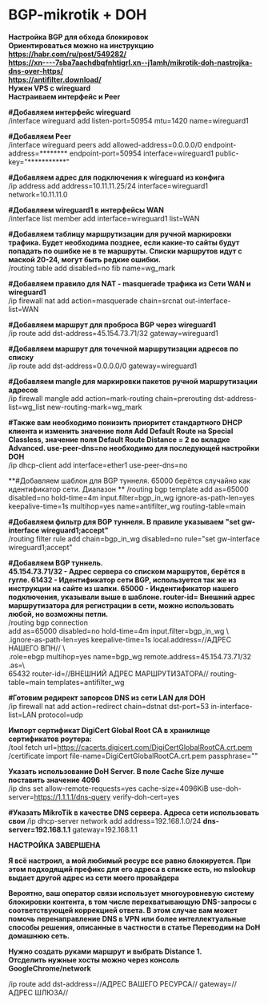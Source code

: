 # BGP-mikrotik + DOH
**Настройка BGP для обхода блокировок  
Ориентироваться можно на инструкцию  
https://habr.com/ru/post/549282/  
https://xn----7sba7aachdbqfnhtigrl.xn--j1amh/mikrotik-doh-nastrojka-dns-over-https/  
https://antifilter.download/  
Нужен VPS с wireguard  
Настраиваем интерфейс и Peer**  

**#Добавляем интерфейс wireguard**  
/interface wireguard add listen-port=50954 mtu=1420 name=wireguard1  

**#Добавляем Peer**  
/interface wireguard peers add allowed-address=0.0.0.0/0 endpoint-address=******** endpoint-port=50954 interface=wireguard1 public-key="***********"  

**#Добавляем адрес для подключения к wireguard из конфига**  
/ip address add address=10.11.11.25/24 interface=wireguard1 network=10.11.11.0  

**#Добавляем wireguard1 в интерфейсы WAN**  
/interface list member add interface=wireguard1 list=WAN  

**#Добавляем таблицу маршрутизации для ручной маркировки трафика. Будет необходима позднее, если какие-то сайты будут попадать по ошибке не в те маршруты. Списки маршрутов идут с маской 20-24, могут быть редкие ошибки.**  
/routing table add disabled=no fib name=wg_mark  

**#Добавляем правило для NAT - masquerade трафика из Сети WAN и wireguard1**  
/ip firewall nat add action=masquerade chain=srcnat out-interface-list=WAN  

**#Добавляем маршрут для проброса BGP через wireguard1**  
/ip route add dst-address=45.154.73.71/32 gateway=wireguard1  

**#Добавляем маршрут для точечной маршрутизации адресов по списку**  
/ip route add dst-address=0.0.0.0/0 gateway=wireguard1  

**#Добавляем mangle для маркировки пакетов ручной маршрутизации адресов**  
/ip firewall mangle add action=mark-routing chain=prerouting dst-address-list=wg_list new-routing-mark=wg_mark  

**#Также вам необходимо понизить приоритет стандартного DHCP клиента и изменить значение поля Add Default Route на Special Classless, значение поля Default Route Distance = 2 во вкладке Advanced. use-peer-dns=no необходимо для последующей настройки DOH**  
/ip dhcp-client add interface=ether1 use-peer-dns=no  

**#Добавляем шаблон для BGP туннеля. 65000 берётся случайно как идентификатор сети. Диапазон **
/routing bgp template add as=65000 disabled=no hold-time=4m input.filter=bgp_in_wg ignore-as-path-len=yes keepalive-time=1s multihop=yes name=antifilter_wg routing-table=main  

**#Добавляем фильтр для BGP туннеля. В правиле указываем "set gw-interface wireguard1;accept"**  
/routing filter rule add chain=bgp_in_wg disabled=no rule="set gw-interface wireguard1;accept"  

**#Добавляем BGP туннель.  
45.154.73.71/32 - Адрес сервера со списком маршрутов, берётся в гугле. 61432 - Идентификатор сети BGP, используется так же из инструкции на сайте из шапки. 65000 - Индентификатор нашего подключения, указывали выше в шаблоне. router-id= Внешний адрес маршрутизатора для регистрации в сети, можно использовать любой, но возможны петли.**  
/routing bgp connection  
add as=65000 disabled=no hold-time=4m input.filter=bgp_in_wg \  
    .ignore-as-path-len=yes keepalive-time=1s local.address=//АДРЕС НАШЕГО ВПН// \  
    .role=ebgp multihop=yes name=bgp_wg remote.address=45.154.73.71/32 .as=\  
    65432 router-id=//ВНЕШНИЙ АДРЕС МАРШРУТИЗАТОРА// routing-table=main templates=antifilter_wg  

**#Готовим редирект запорсов DNS из сети LAN для DOH**  
/ip firewall nat add action=redirect chain=dstnat dst-port=53 in-interface-list=LAN protocol=udp  

**Импорт сертификат DigiCert Global Root CA в хранилище сертификатов роутера:**  
/tool fetch url=https://cacerts.digicert.com/DigiCertGlobalRootCA.crt.pem  
/certificate import file-name=DigiCertGlobalRootCA.crt.pem passphrase=""  

**Указать использование DoH Server. В поле Cache Size лучше поставить значение 4096**  
/ip dns set allow-remote-requests=yes cache-size=4096KiB use-doh-server=https://1.1.1.1/dns-query verify-doh-cert=yes  

**#Указать MikroTik в качестве DNS сервера. Адреса сети использовать свои**
/ip dhcp-server network add address=192.168.1.0/24 **dns-server=192.168.1.1** gateway=192.168.1.1


**НАСТРОЙКА ЗАВЕРШЕНА**

**Я всё настроил, а мой любимый ресурс все равно блокируется. При этом подходящий префикс для его адреса в списке есть, но nslookup выдает другой адрес из сети моего провайдера**  

**Вероятно, ваш оператор связи использует многоуровневую систему блокировки контента, в том числе перехватывающую DNS-запросы с соответствующей коррекцией ответа. В этом случае вам может помочь перенаправление DNS в VPN или более интеллектуальные способы решения, описанные в частности в статье Переводим на DoH домашнюю сеть.**  

**Нужно создать руками маршрут и выбрать Distance 1.**  
**Отсделить нужные хосты можно через консоль GoogleChrome/network**  

/ip route add dst-address=//АДРЕС ВАШЕГО РЕСУРСА// gateway=//АДРЕС ШЛЮЗА//  
